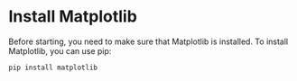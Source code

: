 # Install Matplotlib

Before starting, you need to make sure that Matplotlib is installed. To install Matplotlib, you can use pip:

```
pip install matplotlib
```
